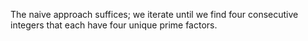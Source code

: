 The naive approach suffices; we iterate until we find four consecutive integers that each have four unique prime factors.